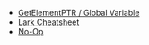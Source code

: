 - [GetElementPTR / Global Variable](https://wiki.aalto.fi/pages/viewpage.action?pageId=55377710)
- [Lark Cheatsheet](https://github.com/lark-parser/lark/blob/master/docs/lark_cheatsheet.pdf)
- [No-Op](https://stackoverflow.com/questions/8188045/llvm-no-op-instruction)